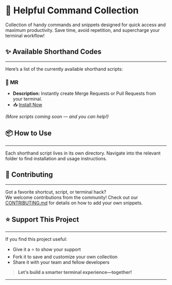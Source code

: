 # 🚀 Helpful Command Collection

Collection of handy commands and snippets designed for quick access and maximum productivity. Save time, avoid repetition, and supercharge your terminal workflow!

## ✨ Available Shorthand Codes
---
Here’s a list of the currently available shorthand scripts:

### 🔧 **MR**
- **Description:** Instantly create Merge Requests or Pull Requests from your terminal.
- 📥 [Install Now](./mr)

*(More scripts coming soon — and you can help!)*

## 📦 How to Use
---
Each shorthand script lives in its own directory. Navigate into the relevant folder to find installation and usage instructions.

## 🤝 Contributing
---
Got a favorite shortcut, script, or terminal hack?  
We welcome contributions from the community! Check out our [CONTRIBUTING.md](CONTRIBUTING.md) for details on how to add your own snippets.

## ⭐ Support This Project
---
If you find this project useful:
- Give it a ⭐ to show your support
- Fork it to save and customize your own collection
- Share it with your team and fellow developers

> **Let’s build a smarter terminal experience—together!**

---
